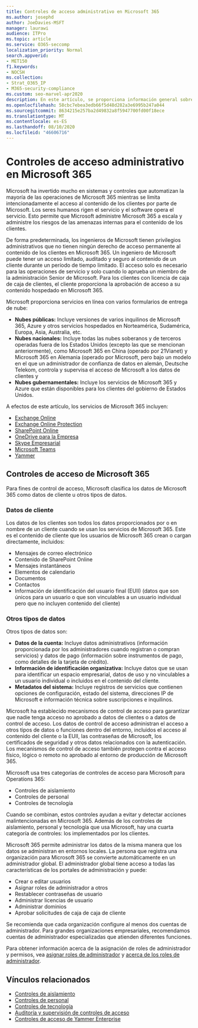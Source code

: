 ```yaml
---
title: Controles de acceso administrativo en Microsoft 365
ms.author: josephd
author: JoeDavies-MSFT
manager: laurawi
audience: ITPro
ms.topic: article
ms.service: O365-seccomp
localization_priority: Normal
search.appverid:
- MET150
f1.keywords:
- NOCSH
ms.collection:
- Strat_O365_IP
- M365-security-compliance
ms.custom: seo-marvel-apr2020
description: En este artículo, se proporciona información general sobre los controles de acceso administrativo y la categorización de datos en Microsoft 365.
ms.openlocfilehash: 58cbc7ebea3edb66f5d48d282a3e6995b247a044
ms.sourcegitcommit: 8634215e257ba2d49832a8f5947700fd00f18ece
ms.translationtype: MT
ms.contentlocale: es-ES
ms.lasthandoff: 08/10/2020
ms.locfileid: "46606716"
---
```

# <a name="administrative-access-controls-in-microsoft-365"></a>Controles de acceso administrativo en Microsoft 365 

Microsoft ha invertido mucho en sistemas y controles que automatizan la mayoría de las operaciones de Microsoft 365 mientras se limita intencionadamente el acceso al contenido de los clientes por parte de Microsoft. Los seres humanos rigen el servicio y el software opera el servicio. Esto permite que Microsoft administre Microsoft 365 a escala y administre los riesgos de las amenazas internas para el contenido de los clientes.

De forma predeterminada, los ingenieros de Microsoft tienen privilegios administrativos que no tienen ningún derecho de acceso permanente al contenido de los clientes en Microsoft 365. Un ingeniero de Microsoft puede tener un acceso limitado, auditado y seguro al contenido de un cliente durante un período de tiempo limitado. El acceso solo es necesario para las operaciones de servicio y solo cuando lo aprueba un miembro de la administración Senior de Microsoft. Para los clientes con licencia de caja de caja de clientes, el cliente proporciona la aprobación de acceso a su contenido hospedado en Microsoft 365.

Microsoft proporciona servicios en línea con varios formularios de entrega de nube:

- **Nubes públicas:** Incluye versiones de varios inquilinos de Microsoft 365, Azure y otros servicios hospedados en Norteamérica, Sudamérica, Europa, Asia, Australia, etc.
- **Nubes nacionales:** Incluye todas las nubes soberanos y de terceros operadas fuera de los Estados Unidos (excepto las que se mencionan anteriormente), como Microsoft 365 en China (operado por 21Vianet) y Microsoft 365 en Alemania (operado por Microsoft, pero bajo un modelo en el que un administrador de confianza de datos en alemán, Deutsche Telekom, controla y supervisa el acceso de Microsoft a los datos de clientes y
- **Nubes gubernamentales:** Incluye los servicios de Microsoft 365 y Azure que están disponibles para los clientes del gobierno de Estados Unidos.

A efectos de este artículo, los servicios de Microsoft 365 incluyen:

- [Exchange Online](https://docs.microsoft.com/Exchange/exchange-online)
- [Exchange Online Protection](https://docs.microsoft.com/Office365/SecurityCompliance/eop/exchange-online-protection-overview)
- [SharePoint Online](https://docs.microsoft.com/sharepoint/sharepoint-online)
- [OneDrive para la Empresa](https://docs.microsoft.com/OneDrive/onedrive)
- [Skype Empresarial](https://docs.microsoft.com/SkypeForBusiness/skype-for-business-online)
- [Microsoft Teams](https://docs.microsoft.com/MicrosoftTeams/Teams-overview)
- [Yammer](https://docs.microsoft.com/yammer/yammer-landing-page)

## <a name="microsoft-365-access-controls"></a>Controles de acceso de Microsoft 365

Para fines de control de acceso, Microsoft clasifica los datos de Microsoft 365 como datos de cliente u otros tipos de datos.

### <a name="customer-data"></a>Datos de cliente

Los datos de los clientes son todos los datos proporcionados por o en nombre de un cliente cuando se usan los servicios de Microsoft 365. Este es el contenido de cliente que los usuarios de Microsoft 365 crean o cargan directamente, incluidos:

- Mensajes de correo electrónico
- Contenido de SharePoint Online
- Mensajes instantáneos
- Elementos de calendario
- Documentos
- Contactos
- Información de identificación del usuario final (EUII) (datos que son únicos para un usuario o que son vinculables a un usuario individual pero que no incluyen contenido del cliente)

### <a name="other-types-of-data"></a>Otros tipos de datos

Otros tipos de datos son:

- **Datos de la cuenta:** Incluye datos administrativos (información proporcionada por los administradores cuando registran o compran servicios) y datos de pago (información sobre instrumentos de pago, como detalles de la tarjeta de crédito).
- **Información de identificación organizativa:** Incluye datos que se usan para identificar un espacio empresarial, datos de uso y no vinculables a un usuario individual o incluidos en el contenido del cliente.
- **Metadatos del sistema:** Incluye registros de servicios que contienen opciones de configuración, estado del sistema, direcciones IP de Microsoft e información técnica sobre suscripciones e inquilinos.

Microsoft ha establecido mecanismos de control de acceso para garantizar que nadie tenga acceso no aprobado a datos de clientes o a datos de control de acceso. Los datos de control de acceso administran el acceso a otros tipos de datos o funciones dentro del entorno, incluidos el acceso al contenido del cliente o la EUII, las contraseñas de Microsoft, los certificados de seguridad y otros datos relacionados con la autenticación. Los mecanismos de control de acceso también protegen contra el acceso físico, lógico o remoto no aprobado al entorno de producción de Microsoft 365.

Microsoft usa tres categorías de controles de acceso para Microsoft para Operations 365:

- Controles de aislamiento
- Controles de personal
- Controles de tecnología

Cuando se combinan, estos controles ayudan a evitar y detectar acciones malintencionadas en Microsoft 365. Además de los controles de aislamiento, personal y tecnología que usa Microsoft, hay una cuarta categoría de controles: los implementados por los clientes.

Microsoft 365 permite administrar los datos de la misma manera que los datos se administran en entornos locales. La persona que registra una organización para Microsoft 365 se convierte automáticamente en un administrador global. El administrador global tiene acceso a todas las características de los portales de administración y puede:

- Crear o editar usuarios
- Asignar roles de administrador a otros
- Restablecer contraseñas de usuario
- Administrar licencias de usuario
- Administrar dominios
- Aprobar solicitudes de caja de caja de cliente

Se recomienda que cada organización configure al menos dos cuentas de administrador. Para grandes organizaciones empresariales, recomendamos cuentas de administrador especializadas que atienden diferentes funciones.

Para obtener información acerca de la asignación de roles de administrador y permisos, vea [asignar roles de administrador](https://docs.microsoft.com/microsoft-365/admin/add-users/assign-admin-roles) y [acerca de los roles de administrador](https://docs.microsoft.com/microsoft-365/admin/add-users/about-admin-roles).

## <a name="related-links"></a>Vínculos relacionados

- [Controles de aislamiento](office-365-isolation-controls.md)
- [Controles de personal](office-365-personnel-controls.md)
- [Controles de tecnología](office-365-technology-controls.md)
- [Auditoría y supervisión de controles de acceso](office-365-monitoring-and-auditing-access-controls.md)
- [Controles de acceso de Yammer Enterprise](office-365-yammer-enterprise-access-controls.md)